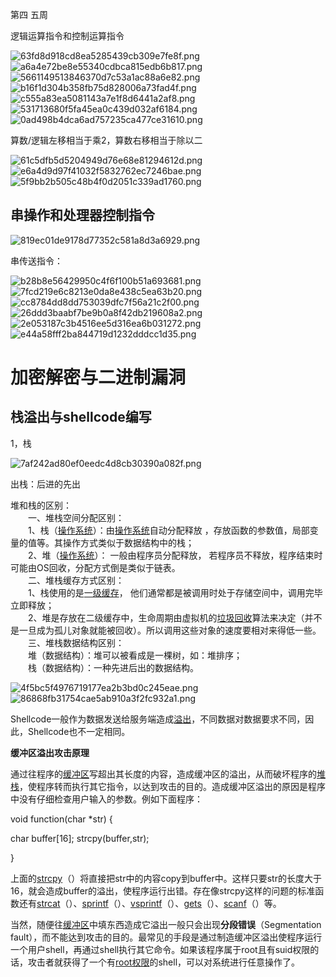 第四 五周

逻辑运算指令和控制运算指令

![63fd8d918cd8ea5285439cb309e7fe8f.png](https://i.loli.net/2017/12/19/5a389e0104e56.png)
![a6a4e72be8e55340cdbca815edb6b817.png](https://i.loli.net/2017/12/19/5a389e0277f77.png)
![5661149513846370d7c53a1ac88a6e82.png](https://i.loli.net/2017/12/19/5a389e0478e1f.png)
![b16f1d304b358fb75d828006a73fad4f.png](https://i.loli.net/2017/12/19/5a389e0776548.png)
![c555a83ea5081143a7e1f8d6441a2af8.png](https://i.loli.net/2017/12/19/5a389e1033b28.png)
![531713680f5fa45ea0c439d032af6184.png](https://i.loli.net/2017/12/19/5a389e128a619.png)
![0ad498b4dca6ad757235ca477ce31610.png](https://i.loli.net/2017/12/19/5a389e1700370.png)

算数/逻辑左移相当于乘2，算数右移相当于除以二

![61c5dfb5d5204949d76e68e81294612d.png](https://i.loli.net/2017/12/19/5a389e1a3f13a.png)
![e6a4d9d97f41032f5832762ec7246bae.png](https://i.loli.net/2017/12/19/5a389e1d11aab.png)
![5f9bb2b505c48b4f0d2051c339ad1760.png](https://i.loli.net/2017/12/19/5a389ed4966b7.png)

串操作和处理器控制指令
----------------------

![819ec01de9178d77352c581a8d3a6929.png](https://i.loli.net/2017/12/19/5a389f6c97e49.png)

串传送指令：

![b28b8e56429950c4f6f100b51a693681.png](https://i.loli.net/2017/12/19/5a389f6c99865.png)
![7fcd219e6c8213e0da8e438c5ea63b20.png](https://i.loli.net/2017/12/19/5a389f6cd237e.png)
![cc8784dd8dd753039dfc7f56a21c2f00.png](https://i.loli.net/2017/12/19/5a389f6cdefba.png)
![26ddd3baabf7be9b0a8f42db219608a2.png](https://i.loli.net/2017/12/19/5a389f6ce0afd.png)
![2e053187c3b4516ee5d316ea6b031272.png](https://i.loli.net/2017/12/19/5a389f6cea96b.png)
![e44a58fff2ba844719d1232dddcc1d35.png](https://i.loli.net/2017/12/19/5a389f6ceede2.png)

加密解密与二进制漏洞
====================

栈溢出与shellcode编写
---------------------

1，栈

![7af242ad80ef0eedc4d8cb30390a082f.png](https://i.loli.net/2017/12/19/5a38a0114b5fb.png)

出栈：后进的先出

堆和栈的区别：  
　　一、堆栈空间分配区别：  
　　1、栈（[操作系统](https://www.baidu.com/s?wd=%E6%93%8D%E4%BD%9C%E7%B3%BB%E7%BB%9F&tn=44039180_cpr&fenlei=mv6quAkxTZn0IZRqIHckPjm4nH00T1YdPWT3m1mzuHfsrAmdrjmk0ZwV5Hcvrjm3rH6sPfKWUMw85HfYnjn4nH6sgvPsT6KdThsqpZwYTjCEQLGCpyw9Uz4Bmy-bIi4WUvYETgN-TLwGUv3En1m4nH6YPjD)）：由[操作系统](https://www.baidu.com/s?wd=%E6%93%8D%E4%BD%9C%E7%B3%BB%E7%BB%9F&tn=44039180_cpr&fenlei=mv6quAkxTZn0IZRqIHckPjm4nH00T1YdPWT3m1mzuHfsrAmdrjmk0ZwV5Hcvrjm3rH6sPfKWUMw85HfYnjn4nH6sgvPsT6KdThsqpZwYTjCEQLGCpyw9Uz4Bmy-bIi4WUvYETgN-TLwGUv3En1m4nH6YPjD)自动分配释放
，存放函数的参数值，局部变量的值等。其操作方式类似于数据结构中的栈；  
　　2、堆（[操作系统](https://www.baidu.com/s?wd=%E6%93%8D%E4%BD%9C%E7%B3%BB%E7%BB%9F&tn=44039180_cpr&fenlei=mv6quAkxTZn0IZRqIHckPjm4nH00T1YdPWT3m1mzuHfsrAmdrjmk0ZwV5Hcvrjm3rH6sPfKWUMw85HfYnjn4nH6sgvPsT6KdThsqpZwYTjCEQLGCpyw9Uz4Bmy-bIi4WUvYETgN-TLwGUv3En1m4nH6YPjD)）：
一般由程序员分配释放，
若程序员不释放，程序结束时可能由OS回收，分配方式倒是类似于链表。  
　　二、堆栈缓存方式区别：  
　　1、栈使用的是[一级缓存](https://www.baidu.com/s?wd=%E4%B8%80%E7%BA%A7%E7%BC%93%E5%AD%98&tn=44039180_cpr&fenlei=mv6quAkxTZn0IZRqIHckPjm4nH00T1YdPWT3m1mzuHfsrAmdrjmk0ZwV5Hcvrjm3rH6sPfKWUMw85HfYnjn4nH6sgvPsT6KdThsqpZwYTjCEQLGCpyw9Uz4Bmy-bIi4WUvYETgN-TLwGUv3En1m4nH6YPjD)，
他们通常都是被调用时处于存储空间中，调用完毕立即释放；  
　　2、堆是存放在二级缓存中，生命周期由虚拟机的[垃圾回收](https://www.baidu.com/s?wd=%E5%9E%83%E5%9C%BE%E5%9B%9E%E6%94%B6&tn=44039180_cpr&fenlei=mv6quAkxTZn0IZRqIHckPjm4nH00T1YdPWT3m1mzuHfsrAmdrjmk0ZwV5Hcvrjm3rH6sPfKWUMw85HfYnjn4nH6sgvPsT6KdThsqpZwYTjCEQLGCpyw9Uz4Bmy-bIi4WUvYETgN-TLwGUv3En1m4nH6YPjD)算法来决定（并不是一旦成为孤儿对象就能被回收）。所以调用这些对象的速度要相对来得低一些。  
　　三、堆栈数据结构区别：  
　　堆（数据结构）：堆可以被看成是一棵树，如：堆排序；  
　　栈（数据结构）：一种先进后出的数据结构。

![4f5bc5f4976719177ea2b3bd0c245eae.png](https://i.loli.net/2017/12/19/5a38a011238e1.png)
![86868fb31754cae5ab910a3f2fc932a1.png](https://i.loli.net/2017/12/19/5a38a0113bcc8.png)

Shellcode一般作为数据发送给服务端造成[溢出](https://baike.baidu.com/item/%E6%BA%A2%E5%87%BA)，不同数据对数据要求不同，因此，Shellcode也不一定相同。

**缓冲区溢出攻击原理**

通过往程序的[缓冲区](https://baike.baidu.com/item/%E7%BC%93%E5%86%B2%E5%8C%BA)写超出其长度的内容，造成缓冲区的溢出，从而破坏程序的[堆栈](https://baike.baidu.com/item/%E5%A0%86%E6%A0%88)，使程序转而执行其它指令，以达到攻击的目的。造成缓冲区溢出的原因是程序中没有仔细检查用户输入的参数。例如下面程序：

void function(char \*str) {

char buffer[16]; strcpy(buffer,str);

}

上面的[strcpy](https://baike.baidu.com/item/strcpy/5494519)（）将直接把str中的内容copy到buffer中。这样只要str的长度大于16，就会造成buffer的溢出，使程序运行出错。存在像strcpy这样的问题的标准函数还有[strcat](https://baike.baidu.com/item/strcat/5522405)（）、[sprintf](https://baike.baidu.com/item/sprintf/9703430)（）、[vsprintf](https://baike.baidu.com/item/vsprintf/6390873)（）、[gets](https://baike.baidu.com/item/gets/787649)（）、[scanf](https://baike.baidu.com/item/scanf/10773316)（）等。

当然，随便往[缓冲区](https://baike.baidu.com/item/%E7%BC%93%E5%86%B2%E5%8C%BA)中填东西造成它溢出一般只会出现**分段错误**（Segmentation
fault），而不能达到攻击的目的。最常见的手段是通过制造缓冲区溢出使程序运行一个用户shell，再通过shell执行其它命令。如果该程序属于root且有suid权限的话，攻击者就获得了一个有[root权限](https://baike.baidu.com/item/root%E6%9D%83%E9%99%90)的shell，可以对系统进行任意操作了。
